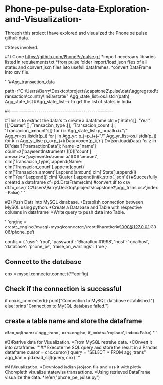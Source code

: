 # Phone-pe-pulse-data-Exploration-and-Visualization-
Through this project i have explored and visualized the Phone pe pulse github data.

#Steps involved.

#1) Clone  https://github.com/PhonePe/pulse.git
*import necessary libraries listed in requirements.txt
*from pulse folder import/load json files of all states and convert json files into usefull dataframes.
*convert DataFrame into csv file.

'''#Agg_transaction_data

path=r"C:\Users\Barry\Desktop\projects\capstone2\pulse\data\aggregated\transaction\country\india\state/"
Agg_state_list=os.listdir(path)
Agg_state_list
#Agg_state_list--> to get the list of states in India

#<---------------------------------------------------

#This is to extract the data's to create a dataframe
clm={'State':[], 'Year':[],'Quater':[],'Transacion_type':[], 'Transacion_count':[], 'Transacion_amount':[]}
for i in Agg_state_list:
    p_i=path+i+"/"
    Agg_yr=os.listdir(p_i)
    for j in Agg_yr:
        p_j=p_i+j+"/"
        Agg_yr_list=os.listdir(p_j)
        for k in Agg_yr_list:
            p_k=p_j+k
            Data=open(p_k,'r')
            D=json.load(Data)
            for z in D['data']['transactionData']:
              Name=z['name']
              count=z['paymentInstruments'][0]['count']
              amount=z['paymentInstruments'][0]['amount']
              clm['Transacion_type'].append(Name)
              clm['Transacion_count'].append(count)
              clm['Transacion_amount'].append(amount)
              clm['State'].append(i)
              clm['Year'].append(j)
              clm['Quater'].append(int(k.strip('.json')))
#Succesfully created a dataframe
df=pd.DataFrame(clm)
#convert df to csv
df.to_csv(r'C:\Users\Barry\Desktop\projects\capstone2\agg_trans.csv',index=False)
'''


#2) Push Data into MySQL database.
*Establish connection between MySQL using python.
*Create a Database and Table with respective columns in dataframe. 
*Write query to push data into Table.

'''engine = create_engine('mysql+mysqlconnector://root:Bharatkori#1998@127.0.0.1:3306/phone_pe')

config = {
   'user': 'root',
   'password': 'Bharatkori#1998',
   'host': 'localhost',
   'database': 'phone_pe',
   'raise_on_warnings': True
 }

## Connect to the database
cnx = mysql.connector.connect(**config)

## Check if the connection is successful
if cnx.is_connected():
  print("Connection to MySQL database established.")
else:
  print("Connection to MySQL database failed.")
  
  ## create a table name and store the dataframe
df.to_sql(name='agg_trans', con=engine, if_exists='replace', index=False)
'''

#3)Retrive data for Visualization.
*From MySQL retreive data.
*COnvert it into dataframe.
'''## Execute the SQL query and store the result in a Pandas dataframe
cursor = cnx.cursor()
query = "SELECT * FROM agg_trans"
agg_tran = pd.read_sql(query, cnx)
'''

#4)Visualization.
*Download indian jeojson file and use it with plotly Choropleth visualize statewise transactions.
*Using retrieved DataFrame visualize the data.
*refer("phone_pe_pulse.py")




